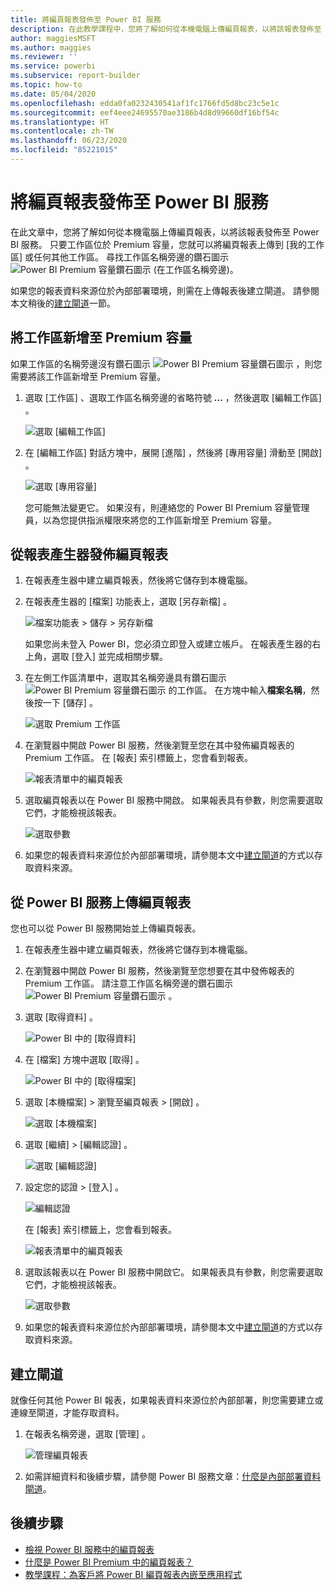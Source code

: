 ```yaml
---
title: 將編頁報表發佈至 Power BI 服務
description: 在此教學課程中，您將了解如何從本機電腦上傳編頁報表，以將該報表發佈至 Power BI 服務。
author: maggiesMSFT
ms.author: maggies
ms.reviewer: ''
ms.service: powerbi
ms.subservice: report-builder
ms.topic: how-to
ms.date: 05/04/2020
ms.openlocfilehash: edda0fa0232430541af1fc1766fd5d8bc23c5e1c
ms.sourcegitcommit: eef4eee24695570ae3186b4d8d99660df16bf54c
ms.translationtype: HT
ms.contentlocale: zh-TW
ms.lasthandoff: 06/23/2020
ms.locfileid: "85221015"
---
```

# <a name="publish-a-paginated-report-to-the-power-bi-service"></a>將編頁報表發佈至 Power BI 服務

在此文章中，您將了解如何從本機電腦上傳編頁報表，以將該報表發佈至 Power BI 服務。 只要工作區位於 Premium 容量，您就可以將編頁報表上傳到 [我的工作區] 或任何其他工作區。 尋找工作區名稱旁邊的鑽石圖示 ![Power BI Premium 容量鑽石圖示](media/paginated-reports-save-to-power-bi-service/premium-diamond.png) (在工作區名稱旁邊)。 

如果您的報表資料來源位於內部部署環境，則需在上傳報表後建立閘道。 請參閱本文稍後的[建立閘道](#create-a-gateway)一節。

## <a name="add-a-workspace-to-a-premium-capacity"></a>將工作區新增至 Premium 容量

如果工作區的名稱旁邊沒有鑽石圖示 ![Power BI Premium 容量鑽石圖示](media/paginated-reports-save-to-power-bi-service/premium-diamond.png) ，則您需要將該工作區新增至 Premium 容量。 

1. 選取 [工作區]  、選取工作區名稱旁邊的省略符號 **...** ，然後選取 [編輯工作區]  。

    ![選取 [編輯工作區]](media/paginated-reports-save-to-power-bi-service/power-bi-paginated-edit-workspace.png)

1. 在 [編輯工作區]  對話方塊中，展開 [進階]  ，然後將 [專用容量]  滑動至 [開啟]  。

    ![選取 [專用容量]](media/paginated-reports-save-to-power-bi-service/power-bi-paginated-edit-workspace-dialog.png)

   您可能無法變更它。 如果沒有，則連絡您的 Power BI Premium 容量管理員，以為您提供指派權限來將您的工作區新增至 Premium 容量。

## <a name="from-report-builder-publish-a-paginated-report"></a>從報表產生器發佈編頁報表

1. 在報表產生器中建立編頁報表，然後將它儲存到本機電腦。

1. 在報表產生器的 [檔案]  功能表上，選取 [另存新檔]  。

    ![檔案功能表 > 儲存 > 另存新檔](media/paginated-reports-save-to-power-bi-service/power-bi-paginated-save-as.png)

    如果您尚未登入 Power BI，您必須立即登入或建立帳戶。 在報表產生器的右上角，選取 [登入]  並完成相關步驟。

2. 在左側工作區清單中，選取其名稱旁邊具有鑽石圖示 ![Power BI Premium 容量鑽石圖示](media/paginated-reports-save-to-power-bi-service/premium-diamond.png) 的工作區。 在方塊中輸入**檔案名稱**，然後按一下 [儲存]  。 

    ![選取 Premium 工作區](media/paginated-reports-save-to-power-bi-service/power-bi-paginated-select-workspace.png)

4. 在瀏覽器中開啟 Power BI 服務，然後瀏覽至您在其中發佈編頁報表的 Premium 工作區。 在 [報表]  索引標籤上，您會看到報表。

    ![報表清單中的編頁報表](media/paginated-reports-save-to-power-bi-service/power-bi-paginated-wwi-report.png)

5. 選取編頁報表以在 Power BI 服務中開啟。 如果報表具有參數，則您需要選取它們，才能檢視該報表。

    ![選取參數](media/paginated-reports-save-to-power-bi-service/power-bi-paginated-select-parameters.png)

6. 如果您的報表資料來源位於內部部署環境，請參閱本文中[建立閘道](#create-a-gateway)的方式以存取資料來源。

## <a name="from-the-power-bi-service-upload-a-paginated-report"></a>從 Power BI 服務上傳編頁報表

您也可以從 Power BI 服務開始並上傳編頁報表。

1. 在報表產生器中建立編頁報表，然後將它儲存到本機電腦。

1. 在瀏覽器中開啟 Power BI 服務，然後瀏覽至您想要在其中發佈報表的 Premium 工作區。 請注意工作區名稱旁邊的鑽石圖示 ![Power BI Premium 容量鑽石圖示](media/paginated-reports-save-to-power-bi-service/premium-diamond.png) 。 

1. 選取 [取得資料]  。

    ![Power BI 中的 [取得資料]](media/paginated-reports-save-to-power-bi-service/power-bi-paginated-get-data.png)

1. 在 [檔案]  方塊中選取 [取得]  。

    ![Power BI 中的 [取得檔案]](media/paginated-reports-save-to-power-bi-service/power-bi-paginated-files-get.png)

1. 選取 [本機檔案]  > 瀏覽至編頁報表 > [開啟]  。

    ![選取 [本機檔案]](media/paginated-reports-save-to-power-bi-service/power-bi-paginated-local-file.png)

1. 選取 [繼續]   > [編輯認證]  。

    ![選取 [編輯認證]](media/paginated-reports-save-to-power-bi-service/power-bi-paginated-select-edit-credentials.png)

1. 設定您的認證 > [登入]  。

    ![編輯認證](media/paginated-reports-save-to-power-bi-service/power-bi-paginated-credentials.png)

   在 [報表]  索引標籤上，您會看到報表。

    ![報表清單中的編頁報表](media/paginated-reports-save-to-power-bi-service/power-bi-paginated-wwi-report.png)

1. 選取該報表以在 Power BI 服務中開啟它。 如果報表具有參數，則您需要選取它們，才能檢視該報表。
 
    ![選取參數](media/paginated-reports-save-to-power-bi-service/power-bi-paginated-select-parameters.png)

6. 如果您的報表資料來源位於內部部署環境，請參閱本文中[建立閘道](#create-a-gateway)的方式以存取資料來源。

## <a name="create-a-gateway"></a>建立閘道

就像任何其他 Power BI 報表，如果報表資料來源位於內部部署，則您需要建立或連線至閘道，才能存取資料。

1. 在報表名稱旁邊，選取 [管理]  。

   ![管理編頁報表](media/paginated-reports-save-to-power-bi-service/power-bi-paginated-manage.png)

1. 如需詳細資料和後續步驟，請參閱 Power BI 服務文章：[什麼是內部部署資料閘道](../connect-data/service-gateway-onprem.md)。



## <a name="next-steps"></a>後續步驟

- [檢視 Power BI 服務中的編頁報表](../consumer/paginated-reports-view-power-bi-service.md)
- [什麼是 Power BI Premium 中的編頁報表？](paginated-reports-report-builder-power-bi.md)
- [教學課程：為客戶將 Power BI 編頁報表內嵌至應用程式](../developer/embedded/embed-paginated-reports-customers.md)
